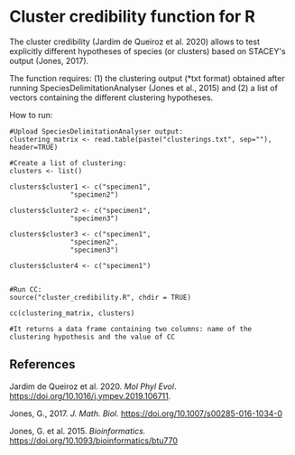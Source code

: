 # **Cluster credibility function for R**

The cluster credibility (Jardim de Queiroz et al. 2020) allows to test explicitly different hypotheses of species (or clusters) based on STACEY's output (Jones, 2017).

The function requires: 
(1) the clustering output (*txt format) obtained after running SpeciesDelimitationAnalyser (Jones et al., 2015)
and
(2) a list of vectors containing the different clustering hypotheses.

How to run:

```
#Upload SpeciesDelimitationAnalyser output:
clustering_matrix <- read.table(paste("clusterings.txt", sep=""), header=TRUE)

#Create a list of clustering:
clusters <- list() 

clusters$cluster1 <- c("specimen1",
		       "specimen2")

clusters$cluster2 <- c("specimen1",
 		       "specimen3")	
											
clusters$cluster3 <- c("specimen1",
		       "specimen2",
		       "specimen3")
                       
clusters$cluster4 <- c("specimen1")


#Run CC:
source("cluster_credibility.R", chdir = TRUE)

cc(clustering_matrix, clusters)

#It returns a data frame containing two columns: name of the clustering hypothesis and the value of CC
```

## **References**

Jardim de Queiroz et al. 2020. *Mol Phyl Evol*. https://doi.org/10.1016/j.ympev.2019.106711.

Jones, G., 2017. *J. Math. Biol.* https://doi.org/10.1007/s00285-016-1034-0

Jones, G. et al. 2015. *Bioinformatics.* https://doi.org/10.1093/bioinformatics/btu770
